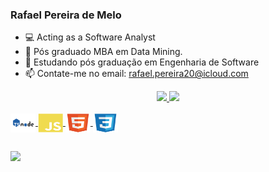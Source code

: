### Rafael Pereira de Melo


- :computer: Acting as a Software Analyst 
- :scroll: Pós graduado MBA em Data Mining.
- :scroll: Estudando pós graduação em Engenharia de Software 
- 📫 Contate-me no email: rafael.pereira20@icloud.com

<div align="center">
  <a href="https://github.com/rafaelThi">
  <img height="180em" src="https://github-readme-stats.vercel.app/api?username=rafaelThi&show_icons=true&theme=dark&include_all_commits"/>
  <img height="180em" src="https://github-readme-stats.vercel.app/api/top-langs/?username=rafaelThi&layout=compact&langs_count=7&theme=dark"/>
</div>
  
<div style="display: inline_block"><br>
  <img align="center" alt="TS-Node" height="30" width="40" src="https://raw.githubusercontent.com/TypeStrong/ts-node/HEAD/logo.svg?sanitize=true">
  <img align="center" alt="TypeScript" height="30" width="40" src="https://raw.githubusercontent.com/devicons/devicon/master/icons/javascript/javascript-plain.svg">
  <img align="center" alt="HTML" height="30" width="40" src="https://raw.githubusercontent.com/devicons/devicon/master/icons/html5/html5-original.svg">
  <img align="center" alt="CSS" height="30" width="40" src="https://raw.githubusercontent.com/devicons/devicon/master/icons/css3/css3-original.svg">
</div>
  
##
  
<div> 
  <a href="https://www.linkedin.com/in/rafael-thiago-pereira-de-melo/" target="_blank"><img src="https://img.shields.io/badge/-LinkedIn-%230077B5?style=for-the-badge&logo=linkedin&logoColor=white" target="_blank"></a> 
 
</div>
